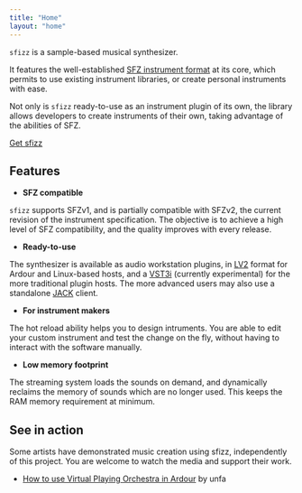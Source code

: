 ```yaml
---
title: "Home"
layout: "home"
---
```

`sfizz` is a sample-based musical synthesizer.

It features the well-established [SFZ instrument format] at its core, which permits to use
existing instrument libraries, or create personal instruments with ease.

Not only is `sfizz` ready-to-use as an instrument plugin of its own, the library allows
developers to create instruments of their own, taking advantage of the abilities of SFZ.

<p><a class="btn btn-success" role="button" href="downloads"><i class="fas fa-download pr-2" aria-hidden="true"></i>Get sfizz</a></p>

## Features

- **SFZ compatible**

`sfizz` supports SFZv1, and is partially compatible with SFZv2, the current revision of the
instrument specification. The objective is to achieve a high level of SFZ compatibility,
and the quality improves with every release.

- **Ready-to-use**

The synthesizer is available as audio workstation plugins, in [LV2] format for Ardour
and Linux-based hosts, and a [VST3i] (currently experimental) for the more traditional
plugin hosts. The more advanced users may also use a standalone [JACK] client.

- **For instrument makers**

The hot reload ability helps you to design intruments. You are able to edit your custom
instrument and test the change on the fly, without having to interact with the software
manually.

- **Low memory footprint**

The streaming system loads the sounds on demand, and dynamically reclaims the memory of
sounds which are no longer used. This keeps the RAM memory requirement at minimum.

## See in action

Some artists have demonstrated music creation using sfizz, independently of this project.
You are welcome to watch the media and support their work.

- [How to use Virtual Playing Orchestra in Ardour] by unfa

[JACK]:                     https://jackaudio.org/
[LV2]:                      https://lv2plug.in/
[VST3i]:                    https://www.steinberg.net/en/company/technologies/vst3.html
[SFZ instrument format]:    https://sfzformat.com/
[Download]:                 downloads
[How to use Virtual Playing Orchestra in Ardour]: https://www.youtube.com/watch?v=xvowEZqgflw
